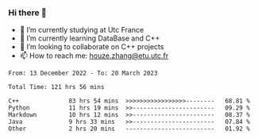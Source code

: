 ### Hi there 👋
- 🔭 I’m currently studying at Utc France
- 🌱 I’m currently learning DataBase and C++
- 👯 I’m looking to collaborate on C++ projects
- 📫 How to reach me: houze.zhang@etu.utc.fr

<!--START_SECTION:waka-->

```text
From: 13 December 2022 - To: 20 March 2023

Total Time: 121 hrs 56 mins

C++              83 hrs 54 mins  >>>>>>>>>>>>>>>>>--------   68.81 %
Python           11 hrs 19 mins  >>-----------------------   09.29 %
Markdown         10 hrs 12 mins  >>-----------------------   08.37 %
Java             9 hrs 33 mins   >>-----------------------   07.84 %
Other            2 hrs 20 mins   -------------------------   01.92 %
```

<!--END_SECTION:waka-->

